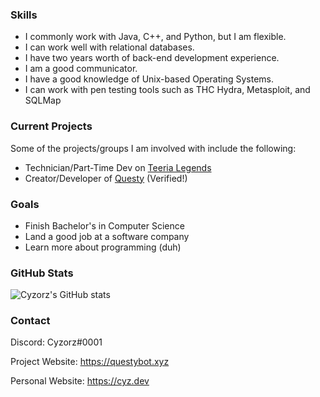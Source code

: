 ### **Skills**

  - I commonly work with Java, C++, and Python, but I am flexible.
  - I can work well with relational databases.
  - I have two years worth of back-end development experience.
  - I am a good communicator.
  - I have a good knowledge of Unix-based Operating Systems.
  - I can work with pen testing tools such as THC Hydra, Metasploit, and SQLMap
  
 
### **Current Projects**

Some of the projects/groups I am involved with include the following:
  
   - Technician/Part-Time Dev on [Teeria Legends](https://teeria.eu)
   - Creator/Developer of [Questy](https://questybot.xyz) (Verified!)
 
### **Goals**

- Finish Bachelor's in Computer Science
- Land a good job at a software company
- Learn more about programming (duh)

###  **GitHub Stats**

![Cyzorz's GitHub stats](https://github-readme-stats.vercel.app/api?username=Cyzorz&theme=dark)
 
### **Contact**
 
 Discord: Cyzorz#0001
 
 Project Website: https://questybot.xyz
 
 Personal Website: https://cyz.dev
